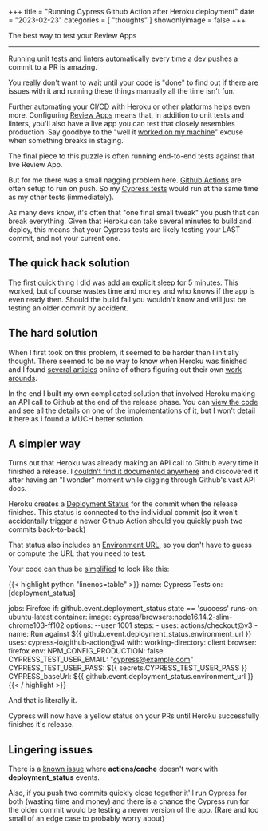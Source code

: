 +++
title = "Running Cypress Github Action after Heroku deployment"
date = "2023-02-23"
categories = [ "thoughts" ]
showonlyimage = false
+++

The best way to test your Review Apps
<!--more-->

---

Running unit tests and linters automatically every time a dev pushes a commit to a PR is amazing.

You really don't want to wait until your code is "done" to find out if there are issues with it and running these things manually all the time isn't fun.

Further automating your CI/CD with Heroku or other platforms helps even more. Configuring [Review Apps](https://devcenter.heroku.com/articles/github-integration-review-apps) means that, in addition to unit tests and linters, you'll also have a live app you can test that closely resembles production. Say goodbye to the "well it [worked on my machine](https://blog.codinghorror.com/the-works-on-my-machine-certification-program/)" excuse when something breaks in staging.

The final piece to this puzzle is often running end-to-end tests against that live Review App.

But for me there was a small nagging problem here. [Github Actions](https://docs.github.com/en/actions/learn-github-actions/understanding-github-actions) are often setup to run on push. So my [Cypress tests](https://www.cypress.io/) would run at the same time as my other tests (immediately).

As many devs know, it's often that "one final small tweak" you push that can break everything. Given that Heroku can take several minutes to build and deploy, this means that your Cypress tests are likely testing your LAST commit, and not your current one.

## The quick hack solution

The first quick thing I did was add an explicit sleep for 5 minutes. This worked, but of course wastes time and money and who knows if the app is even ready then. Should the build fail you wouldn't know and will just be testing an older commit by accident.

## The hard solution

When I first took on this problem, it seemed to be harder than I initially thought. There seemed to be no way to know when Heroku was finished and I found [several articles](https://niteo.co/blog/staging-like-its-2020) online of others figuring out their own [work arounds](https://www.enekoalonso.com/articles/issue-7).

In the end I built my own complicated solution that involved Heroku making an API call to Github at the end of the release phase. You can [view the code](https://github.com/thinknimble/tn-spa-bootstrapper/pull/99) and see all the details on one of the implementations of it, but I won't detail it here as I found a MUCH better solution.

## A simpler way

Turns out that Heroku was already making an API call to Github every time it finished a release. I [couldn't find it documented anywhere](https://devcenter.heroku.com/articles/github-integration) and discovered it after having an "I wonder" moment while digging through Github's vast API docs.

Heroku creates a [Deployment Status](https://docs.github.com/en/actions/using-workflows/events-that-trigger-workflows#deployment_status) for the commit when the release finishes. This status is connected to the individual commit (so it won't accidentally trigger a newer Github Action should you quickly push two commits back-to-back)

That status also includes an [Environment URL](https://docs.github.com/en/rest/deployments/statuses?apiVersion=2022-11-28#create-a-deployment-status), so you don't have to guess or compute the URL that you need to test.

Your code can thus be [simplified](https://github.com/thinknimble/tn-spa-bootstrapper/pull/150) to look like this:

{{< highlight python "linenos=table" >}}
name: Cypress Tests
on: [deployment_status]

jobs:
  Firefox:
    if: github.event.deployment_status.state == 'success'
    runs-on: ubuntu-latest
    container:
      image: cypress/browsers:node16.14.2-slim-chrome103-ff102
      options: --user 1001
    steps:
      - uses: actions/checkout@v3
      - name: Run against ${{ github.event.deployment_status.environment_url }}
        uses: cypress-io/github-action@v4
        with:
          working-directory: client
          browser: firefox
        env: 
          NPM_CONFIG_PRODUCTION: false
          CYPRESS_TEST_USER_EMAIL: "cypress@example.com"
          CYPRESS_TEST_USER_PASS: ${{ secrets.CYPRESS_TEST_USER_PASS }}
          CYPRESS_baseUrl: ${{ github.event.deployment_status.environment_url }}
{{< / highlight >}}

And that is literally it.

Cypress will now have a yellow status on your PRs until Heroku successfully finishes it's release.

## Lingering issues

There is a [known issue](https://github.com/actions/cache/issues/319) where **actions/cache** doesn't work with **deployment_status** events.

Also, if you push two commits quickly close together it'll run Cypress for both (wasting time and money) and there is a chance the Cypress run for the older commit would be testing a newer version of the app. (Rare and too small of an edge case to probably worry about)
